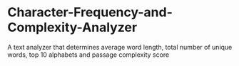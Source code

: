 # Character-Frequency-and-Complexity-Analyzer
A text analyzer that determines average word length, total number of unique words, top 10 alphabets and passage complexity score
